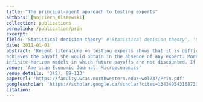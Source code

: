 ```yaml
---
title: "The principal-agent approach to testing experts"
authors: [Wojciech_Olszewski]
collection: publications
permalink: /publication/prin
excerpt: 
field: 'Statistical decision theory' #'Statistical decision theory', 'Games with incomplete information', 'Dynamic Games', Social economics
date: 2011-01-01
abstract: 'Recent literature on testing experts shows that it is difficult, and often impossible, to determine whether an expert knows the stochastic process that generates data. Despite this negative result, we show that often exist contracts that allow a decision maker to attain the first-best payoff in the following sense: in the case in which the expert knows the stochastic process, the decision maker achieves the payoff she would obtain if there were no incentive problems; while in the case in which the expert does not know the stochastic process, she
achieves the payoff she would obtain in the absence of any expert. More precisely, this kind of full-surplus extraction is always possible in
infinite-horizon models in which future payoffs are not discounted. If future payoffs are discounted (but the discount factor tends to 1), the possibility of full-surplus extraction depends on a constraint involving the forecasting technology'
venue: 'American Economic Journal: Microeconomics'
venue_details: '3(2), 89-113'
paperurl: 'https://faculty.wcas.northwestern.edu/~wol737/Prin.pdf'
googlescholar: 'https://scholar.google.ca/scholar?cites=1343495431687331512&as_sdt=2005&sciodt=0,5&hl=en'
citation: 
---
```

